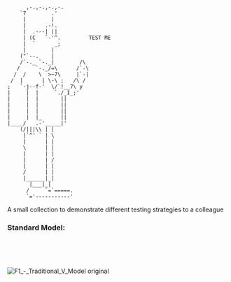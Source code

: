```
      ,-.,-.,-.,-.
    `7        .'
     |        |
     |      .-!.
     |  .---| ||
     | (C   `-'^.         TEST ME
     |  `      _;
     |        |
    ("`--.    |
    /`-._ `-._|        /\
   /     `-._/=\      /`-\
  /  /    \  >~7\     |`-|
 /  |      | \-\ ;   /\ /
;   `-j--f-'  \/`!__7\ y
|     |  |     `./_I_;'
|     |  |       ||
|     |  |       ||
|     |  |       ||
|     |  |_      ||
|____/   .-'_____|'
    (/|||\\ | |
     |`^' ` | \
     |      | |
     \      | |
     |      | |
     |      | /
     |      | |
     /      | |
     |______|_|
       |___|_|
      /     `=`=====.
      `='-----------'
```


A small collection to demonstrate different testing strategies to a colleague 

### Standard Model:
<br>
<br>
<br>

![F1_-_Traditional_V_Model original](https://github.com/dominik-pichler/Test_me/assets/58471376/0f268588-b89e-4d32-83b2-2e256f285d6e)





